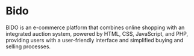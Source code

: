 # Bido
BIDO is an e-commerce platform that combines online shopping with an integrated auction system, powered by HTML, CSS, JavaScript, and PHP, providing users with a user-friendly interface and simplified buying and selling processes.
